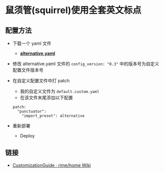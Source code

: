 # 鼠须管(squirrel)使用全套英文标点

## 配置方法

- 下载一个 yaml 文件

  - [**alternative.yaml**](https://gist.github.com/lotem/2334409)

- 修改 alternative.yaml 文件的 `config_version: "0.3"` 中的版本号为自定义配置文件版本号

- 在自定义配置文件中打 patch

  - 我的自定义文件为 `default.custom.yaml`
  - 在该文件末尾添加以下配置

  ```
  patch:
    "punctuator":
      "import_preset": alternative
  ```

- 重新部署

  - Deploy

## 链接

- [CustomizationGuide · rime/home Wiki](https://github.com/rime/home/wiki/CustomizationGuide#%E4%BD%BF%E7%94%A8%E5%85%A8%E5%A5%97%E8%A5%BF%E6%96%87%E6%A8%99%E9%BB%9E)